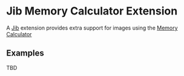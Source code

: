 # Jib Memory Calculator Extension

A [Jib](https://github.com/GoogleContainerTools/jib) extension provides extra support for images using the [Memory Calculator](https://github.com/softleader/memory-calculator)

## Examples

TBD
